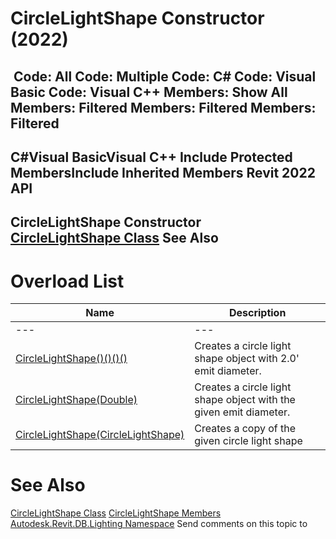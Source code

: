 # CircleLightShape Constructor (2022)

﻿
 Code: All Code: Multiple Code: C# Code: Visual Basic Code: Visual C++  Members: Show All Members: Filtered Members: Filtered Members: Filtered   
---  
C#Visual BasicVisual C++
Include Protected MembersInclude Inherited Members
Revit 2022 API  
---  
CircleLightShape Constructor   
[CircleLightShape Class](6dda7b94-a8cc-2947-31a7-0e0d60766c71.md "CircleLightShape Class") See Also  
---  
# Overload List
| Name | Description |
| --- | --- |
| --- | --- | --- |
| [CircleLightShape()()()()](c59c705d-ef05-88cd-6986-2c4fa041c536.md "CircleLightShape Constructor") | Creates a circle light shape object with 2.0' emit diameter. |
| [CircleLightShape(Double)](9dd751b4-2912-b87e-c083-14c453e6f590.md "CircleLightShape Constructor \(Double\)") | Creates a circle light shape object with the given emit diameter. |
| [CircleLightShape(CircleLightShape)](7f15fbc7-1700-8c03-fbd3-74dbb45306ff.md "CircleLightShape Constructor \(CircleLightShape\)") | Creates a copy of the given circle light shape |

# See Also
[CircleLightShape Class](6dda7b94-a8cc-2947-31a7-0e0d60766c71.md "CircleLightShape Class")
[CircleLightShape Members](3fd6eeca-a2a5-2043-9a9a-dc1ec0f7c4cb.md "CircleLightShape Members")
[Autodesk.Revit.DB.Lighting Namespace](a6a04f07-7fd2-0a4e-12e7-01842ee6daaf.md "Autodesk.Revit.DB.Lighting Namespace")
Send comments on this topic to 